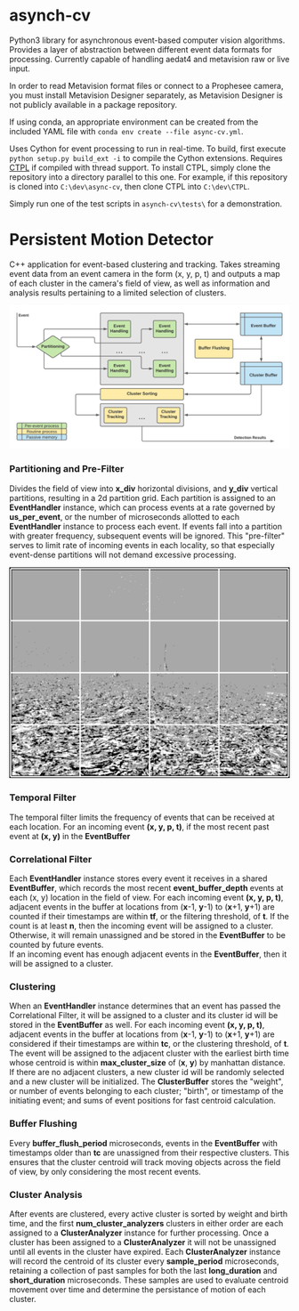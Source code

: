 # asynch-cv
Python3 library for asynchronous event-based computer vision algorithms. Provides a layer of abstraction between different event data formats for processing. Currently capable of handling aedat4 and metavision raw or live input.

In order to read Metavision format files or connect to a Prophesee camera, you must install Metavision Designer separately, as Metavision Designer is not publicly available in a package repository.

If using conda, an appropriate environment can be created from the included YAML file with `conda env create --file async-cv.yml`.

Uses Cython for event processing to run in real-time. To build, first execute `python setup.py build_ext -i` to compile the Cython extensions. Requires [CTPL](https://github.com/vit-vit/CTPL) if compiled with thread support. To install CTPL, simply clone the repository into a directory parallel to this one. For example, if this repository is cloned into `C:\dev\async-cv`, then clone CTPL into `C:\dev\CTPL`.

Simply run one of the test scripts in `asynch-cv\tests\` for a demonstration.  


# Persistent Motion Detector
C++ application for event-based clustering and tracking. Takes streaming event data from an event camera in the form (x, y, p, t) and outputs a map of each cluster in the camera's field of view, as well as information and analysis results pertaining to a limited selection of clusters.

![](images/PersistentMotionDetector.png)

### Partitioning and Pre-Filter
Divides the field of view into **x_div** horizontal divisions, and **y_div** vertical partitions, resulting in a 2d partition grid. Each partition is assigned to an **EventHandler** instance, which can process events at a rate governed by **us_per_event**, or the number of microseconds allotted to each **EventHandler** instance to process each event. If events fall into a partition with greater frequency, subsequent events will be ignored. This "pre-filter" serves to limit rate of incoming events in each locality, so that especially event-dense partitions will not demand excessive processing.  

![](images/Partitioning.png)

### Temporal Filter
The temporal filter limits the frequency of events that can be received at each location. For an incoming event **(x, y, p, t)**, if the most recent past event at **(x, y)** in the **EventBuffer**

### Correlational Filter
Each **EventHandler** instance stores every event it receives in a shared **EventBuffer**, which records the most recent **event_buffer_depth** events at each (x, y) location in the field of view. For each incoming event **(x, y, p, t)**, adjacent events in the buffer at locations from (**x**-1, **y**-1) to (**x**+1, **y**+1) are counted if their timestamps are within **tf**, or the filtering threshold, of **t**. If the count is at least **n**, then the incoming event will be assigned to a cluster. Otherwise, it will remain unassigned and be stored in the **EventBuffer** to be counted by future events.  
If an incoming event has enough adjacent events in the **EventBuffer**, then it will be assigned to a cluster.

### Clustering
When an **EventHandler** instance determines that an event has passed the Correlational Filter, it will be assigned to a cluster and its cluster id will be stored in the **EventBuffer** as well. For each incoming event **(x, y, p, t)**, adjacent events in the buffer at locations from (**x**-1, **y**-1) to (**x**+1, **y**+1) are considered if their timestamps are within **tc**, or the clustering threshold, of **t**. The event will be assigned to the adjacent cluster with the earliest birth time whose centroid is within **max_cluster_size** of (**x**, **y**) by manhattan distance. If there are no adjacent clusters, a new cluster id will be randomly selected and a new cluster will be initialized. The **ClusterBuffer** stores the "weight", or number of events belonging to each cluster; "birth", or timestamp of the initiating event; and sums of event positions for fast centroid calculation.

### Buffer Flushing
Every **buffer_flush_period** microseconds, events in the **EventBuffer** with timestamps older than **tc** are unassigned from their respective clusters. This ensures that the cluster centroid will track moving objects across the field of view, by only considering the most recent events.

### Cluster Analysis
After events are clustered, every active cluster is sorted by weight and birth time, and the first **num_cluster_analyzers** clusters in either order are each assigned to a **ClusterAnalyzer** instance for further processing. Once a cluster has been assigned to a **ClusterAnalyzer** it will not be unassigned until all events in the cluster have expired. Each **ClusterAnalyzer** instance will record the centroid of its cluster every **sample_period** microseconds, retaining a collection of past samples for both the last **long_duration** and **short_duration** microseconds. These samples are used to evaluate centroid movement over time and determine the persistance of motion of each cluster.
